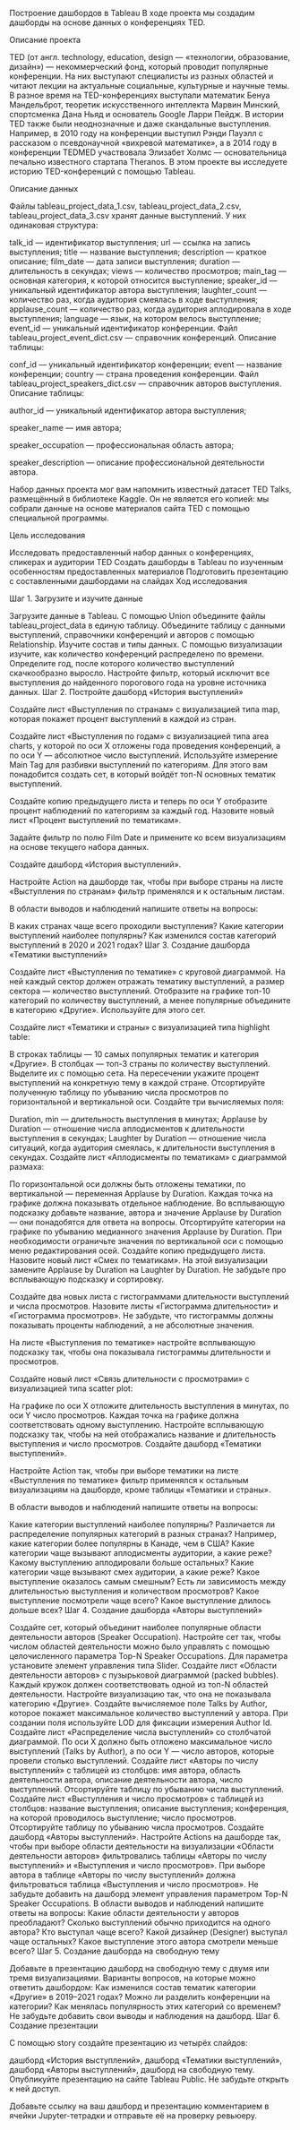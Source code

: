 Построение дашбордов в Tableau
В ходе проекта мы создадим дашборды на основе данных о конференциях TED.

Описание проекта

TED (от англ. technology, education, design — «технологии, образование, дизайн») — некоммерческий фонд, который проводит популярные конференции. На них выступают специалисты из разных областей и читают лекции на актуальные социальные, культурные и научные темы. В разное время на TED-конференциях выступали математик Бенуа Мандельброт, теоретик искусственного интеллекта Марвин Минский, спортсменка Дана Ньяд и основатель Google Ларри Пейдж. В истории TED также были неоднозначные и даже скандальные выступления. Например, в 2010 году на конференции выступил Рэнди Пауэлл с рассказом о псевдонаучной «вихревой математике», а в 2014 году в конференции TEDMED участвовала Элизабет Холмс — основательница печально известного стартапа Theranos. В этом проекте вы исследуете историю TED-конференций с помощью Tableau.

Описание данных

Файлы tableau_project_data_1.csv, tableau_project_data_2.csv, tableau_project_data_3.csv хранят данные выступлений. У них одинаковая структура:

talk_id — идентификатор выступления;
url — ссылка на запись выступления;
title — название выступления;
description — краткое описание;
film_date — дата записи выступления;
duration — длительность в секундах;
views — количество просмотров;
main_tag — основная категория, к которой относится выступление;
speaker_id — уникальный идентификатор автора выступления;
laughter_count — количество раз, когда аудитория смеялась в ходе выступления;
applause_count — количество раз, когда аудитория аплодировала в ходе выступления;
language — язык, на котором велось выступление;
event_id — уникальный идентификатор конференции.
Файл tableau_project_event_dict.csv — справочник конференций. Описание таблицы:

conf_id — уникальный идентификатор конференции;
event — название конференции;
country — страна проведения конференции.
Файл tableau_project_speakers_dict.csv — справочник авторов выступления. Описание таблицы:

author_id — уникальный идентификатор автора выступления;

speaker_name — имя автора;

speaker_occupation — профессиональная область автора;

speaker_description — описание профессиональной деятельности автора.

Набор данных проекта мог вам напомнить известный датасет TED Talks, размещённый в библиотеке Kaggle. Он не является его копией: мы собрали данные на основе материалов сайта TED с помощью специальной программы.

Цель исследования

Исследовать предоставленный набор данных о конференциях, спикерах и аудитории TED
Создать дашборды в Tableau по изученным особенностям предоставленных материалов
Подготовить презентацию с составленными дашбордами на слайдах
Ход исследования

Шаг 1. Загрузите и изучите данные

Загрузите данные в Tableau.
С помощью Union объедините файлы tableau_project_data в единую таблицу. Объедините таблицу с данными выступлений, справочники конференций и авторов с помощью Relationship.
Изучите состав и типы данных.
С помощью визуализации изучите, как количество конференций распределено по времени. Определите год, после которого количество выступлений скачкообразно выросло.
Настройте фильтр, который исключит все выступления до найденного порогового года на уровне источника данных.
Шаг 2. Постройте дашборд «История выступлений»

Создайте лист «Выступления по странам» с визуализацией типа map, которая покажет процент выступлений в каждой из стран.

Создайте лист «Выступления по годам» с визуализацией типа area charts, у которой по оси X отложены года проведения конференций, а по оси Y — абсолютное число выступлений. Используйте измерение Main Tag для разбивки выступлений по категориям. Для этого вам понадобится создать сет, в который войдёт топ-N основных тематик выступлений.

Создайте копию предыдущего листа и теперь по оси Y отобразите процент наблюдений по категориям за каждый год. Назовите новый лист «Процент выступлений по тематикам».

Задайте фильтр по полю Film Date и примените ко всем визуализациям на основе текущего набора данных.

Создайте дашборд «История выступлений».

Настройте Action на дашборде так, чтобы при выборе страны на листе «Выступления по странам» фильтр применялся и к остальным листам.

В области выводов и наблюдений напишите ответы на вопросы:

В каких странах чаще всего проходили выступления?
Какие категории выступлений наиболее популярны?
Как изменился состав категорий выступлений в 2020 и 2021 годах?
Шаг 3. Создание дашборда «Тематики выступлений»

Создайте лист «Выступления по тематике» с круговой диаграммой. На ней каждый сектор должен отражать тематику выступлений, а размер сектора — количество выступлений. Отобразите на графике топ-10 категорий по количеству выступлений, а менее популярные объедините в категорию «Другие». Используйте для этого сет.

Создайте лист «Тематики и страны» с визуализацией типа highlight table:

В строках таблицы — 10 самых популярных тематик и категория «Другие».
В столбцах — топ-3 страны по количеству выступлений. Выделите их с помощью сета.
На пересечении укажите процент выступлений на конкретную тему в каждой стране.
Отсортируйте полученную таблицу по убыванию числа просмотров по горизонтальной и вертикальной оси.
Создайте три вычисляемых поля:

Duration, min — длительность выступления в минутах;
Applause by Duration — отношение числа аплодисментов к длительности выступления в секундах;
Laughter by Duration — отношение числа ситуаций, когда аудитория смеялась, к длительности выступления в секундах.
Создайте лист «Аплодисменты по тематикам» с диаграммой размаха:

По горизонтальной оси должны быть отложены тематики, по вертикальной — переменная Applause by Duration.
Каждая точка на графике должна показывать отдельное наблюдение.
Во всплывающую подсказку добавьте название, автора и значение Applause by Duration — они понадобятся для ответа на вопросы.
Отсортируйте категории на графике по убыванию медианного значения Applause by Duration. При необходимости ограничьте значения по вертикальной оси с помощью меню редактирования осей.
Создайте копию предыдущего листа. Назовите новый лист «Смех по тематикам». На этой визуализации замените Applause by Duration на Laughter by Duration. Не забудьте про всплывающую подсказку и сортировку.

Создайте два новых листа с гистограммами длительности выступлений и числа просмотров. Назовите листы «Гистограмма длительности» и «Гистограмма просмотров». Не забудьте, что гистограммы должны показывать проценты наблюдений, а не абсолютные значения.

На листе «Выступления по тематике» настройте всплывающую подсказку так, чтобы она показывала гистограммы длительности и просмотров.

Создайте новый лист «Связь длительности с просмотрами» с визуализацией типа scatter plot:

На графике по оси X отложите длительность выступления в минутах, по оси Y число просмотров. Каждая точка на графике должна соответствовать одному выступлению.
Настройте всплывающую подсказку так, чтобы на ней отображались название и длительность выступления и число просмотров.
Создайте дашборд «Тематики выступлений».

Настройте Action так, чтобы при выборе тематики на листе «Выступления по тематике» фильтр применялся к остальным визуализациям на дашборде, кроме таблицы «Тематики и страны».

В области выводов и наблюдений напишите ответы на вопросы:

Какие категории выступлений наиболее популярны?
Различается ли распределение популярных категорий в разных странах? Например, какие категории более популярны в Канаде, чем в США?
Какие категории чаще вызывают аплодисменты аудитории, а какие реже? Какому выступлению аплодировали больше остальных?
Какие категории чаще вызывают смех аудитории, а какие реже? Какое выступление оказалось самым смешным?
Есть ли зависимость между длительностью выступления и количеством просмотров? Какое выступление посмотрели чаще всего?
Какое выступление длилось дольше всех?
Шаг 4. Создание дашборда «Авторы выступлений»

Создайте сет, который объединит наиболее популярные области деятельности авторов (Speaker Occupation). Настройте сет так, чтобы числом областей деятельности можно было управлять с помощью целочисленного параметра Top-N Speaker Occupations. Для параметра установите элемент управления типа Slider.
Создайте лист «Области деятельности авторов» с пузырьковой диаграммой (packed bubbles). Каждый кружок должен соответствовать одной из топ-N областей деятельности. Настройте визуализацию так, что она не показывала категорию «Другие».
Создайте вычисляемое поле Talks by Author, которое покажет максимальное количество выступлений у автора. При создании поля используйте LOD для фиксации измерения Author Id.
Создайте лист «Распределение числа выступлений» со столбчатой диаграммой. По оси X должно быть отложено максимальное число выступлений (Talks by Author), а по оси Y — число авторов, которые провели столько выступлений.
Создайте лист «Авторы по числу выступлений» с таблицей из столбцов:
имя автора,
область деятельности автора,
описание деятельности автора,
число выступлений.
Отсортируйте таблицу по убыванию числа выступлений.
Создайте лист «Выступления и число просмотров» с таблицей из столбцов:
название выступления;
описание выступления;
конференция, на которой проводилось выступление;
число просмотров.
Отсортируйте таблицу по убыванию числа просмотров.
Создайте дашборд «Авторы выступлений».
Настройте Actions на дашборде так, чтобы при выборе области деятельности на визуализации «Области деятельности авторов» фильтровались таблицы «Авторы по числу выступлений» и «Выступления и число просмотров». При выборе автора в таблице «Авторы по числу выступлений» должна фильтроваться таблица «Выступления и число просмотров».
Не забудьте добавить на дашборд элемент управления параметром Top-N Speaker Occupations.
В области выводов и наблюдений напишите ответы на вопросы:
Какие области деятельности у авторов преобладают?
Сколько выступлений обычно приходится на одного автора? Кто выступал чаще всего?
Какой дизайнер (Designer) выступал чаще остальных? Какое выступление этого автора смотрели меньше всего?
Шаг 5. Создание дашборда на свободную тему

Добавьте в презентацию дашборд на свободную тему с двумя или тремя визуализациями. Варианты вопросов, на которые можно ответить дашбордом:
Как изменился состав тематик категории «Другие» в 2019–2021 годах?
Можно ли разделить конференции на категории? Как менялась популярность этих категорий со временем?
Не забудьте добавить свои выводы и наблюдения на дашборд.
Шаг 6. Создание презентации

С помощью story создайте презентацию из четырёх слайдов:

дашборд «История выступлений»,
дашборд «Тематики выступлений»,
дашборд «Авторы выступлений»,
дашборд на свободную тему.
Опубликуйте презентацию на сайте Tableau Public. Не забудьте открыть к ней доступ.

Добавьте ссылку на ваш дашборд и презентацию комментарием в ячейки Jupyter-тетрадки и отправьте её на проверку ревьюеру.
